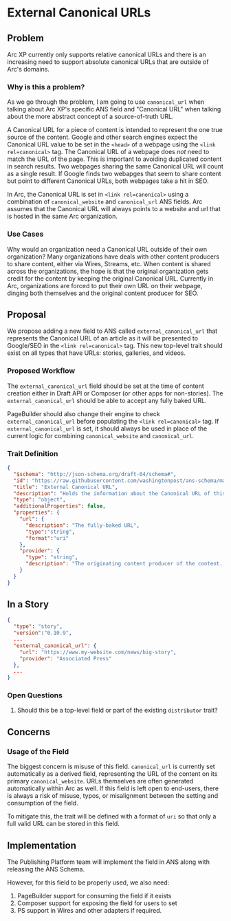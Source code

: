 # External Canonical URLs

## Problem

Arc XP currently only supports relative canonical URLs and there is an increasing need to support absolute canonical URLs that are outside of Arc's domains. 

### Why is this a problem?

As we go through the problem, I am going to use `canonical_url` when talking about Arc XP's specific ANS field and "Canonical URL" when talking about the more abstract concept of a source-of-truth URL. 

A Canonical URL for a piece of content is intended to represent the one true source of the content. Google and other search engines expect the Canonical URL value to be set in the `<head>` of a webpage using the `<link rel=canonical>` tag. The Canonical URL of a webpage does _not_ need to match the URL of the page. This is important to avoiding duplicated content in search results. Two webpages sharing the same Canonical URL will count as a single result. If Google finds two webapges that seem to share content but point to different Canonical URLs, both webpages take a hit in SEO. 

In Arc, the Canonical URL is set in `<link rel=canonical>` using a combination of `canonical_website` and `canonical_url` ANS fields. Arc assumes that the Canonical URL will always points to a website and url that is hosted in the same Arc organization. 


### Use Cases

Why would an organization need a Canonical URL outside of their own organization? Many organizations have deals with other content producers to share content, either via Wires, Streams, etc. When content is shared across the organizations, the hope is that the original organization gets credit for the content by keeping the original Canonical URL. Currently in Arc, organizations are forced to put their own URL on their webpage, dinging both themselves and the original content producer for SEO. 


## Proposal

We propose adding a new field to ANS called `external_canonical_url` that represents the Canonical URL of an article as it will be presented to Google/SEO in the `<link rel=canonical>` tag. This new top-level trait should exist on all types that have URLs: stories, galleries, and videos. 

### Proposed Workflow
The `external_canonical_url` field should be set at the time of content creation either in Draft API or Composer (or other apps for non-stories). The `external_canonical_url` should be able to accept any fully baked URL.

PageBuilder should also change their engine to check `external_canonical_url` before populating the `<link rel=canonical>` tag. If `external_canonical_url` is set, it should always be used in place of the current logic for combining `canonical_website` and `canonical_url`. 

### Trait Definition

```JSON
{
  "$schema": "http://json-schema.org/draft-04/schema#",
  "id": "https://raw.githubusercontent.com/washingtonpost/ans-schema/master/src/main/resources/schema/ans/0.10.9/traits/trait_external_canonical_url.json",
  "title": "External Canonical URL",
  "description": "Holds the information about the Canonical URL of this content if outside of the organization",
  "type": "object",
  "additionalProperties": false,
  "properties": {
    "url": {
      "description": "The fully-baked URL",
      "type":"string",
      "format":"uri"
    },
    "provider": {
      "type": "string",
      "description": "The originating content producer of the content. (Example: Stacker)"
    }
  }
}
```

## In a Story


```JSON
{
  "type": "story",
  "version":"0.10.9",
  ...
  "external_canonical_url": {
    "url": "https://www.my-website.com/news/big-story",
    "provider": "Associated Press"
  },
  ...
}

```

### Open Questions
1. Should this be a top-level field or part of the existing `distributor` trait? 

## Concerns

### Usage of the Field

The biggest concern is misuse of this field. `canonical_url` is currently set automatically as a derived field, representing the URL of the content on its primary `canonical_website`. URLs themselves are often generated automatically within Arc as well. If this field is left open to end-users, there is always a risk of misuse, typos, or misalignment between the setting and consumption of the field. 

To mitigate this, the trait will be defined with a format of `uri` so that only a full valid URL can be stored in this field. 

## Implementation

The Publishing Platform team will implement the field in ANS along with releasing the ANS Schema. 

However, for this field to be properly used, we also need: 
1. PageBuilder support for consuming the field if it exists 
2. Composer support for exposing the field for users to set
3. PS support in Wires and other adapters if required. 

